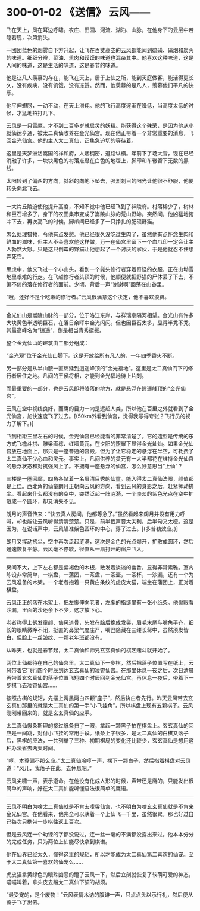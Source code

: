 # 300-01-02 《送信》 云风——

飞在天上，风在耳边呼啸。农庄、田园、河流、湖泊、山脉，在他身下的云层中若隐若现，次第消失。

一团团蓝色的烟雾自下方升起，让飞在百丈高空的云风都能闻到硫磺、硝烟和炭火的味道。细细分辨，菜油、熏肉和馍馍的味道也混杂其中。他喜欢这种味道，这是人间的味道，这是生活的味道，这是春节的味道。

他是让凡人羡慕的存在，能飞在天上，居于上仙之所，能到天庭做客，能活得更长久，没有疾病，没有饥饿，没有冻馁。然而，他羡慕的是凡人，羡慕他们平凡的快乐。

他平伸翅膀，一动不动，在天上滑翔。他的飞行高度逐渐在降低，当高度太低的时候，才猛地拍打几下。

云风是一只雷鹰，才不到二百多岁就启灵的妖精。能获得这个殊荣，是因为他从小就仙运亨通，被太二真仙收养在金光仙宫。现在他正带着一个非常重要的消息，飞回金光仙宫。他的主人太二真仙，正焦急迫切的等待着。

这里是天梦洲洛嵩国的祥和府，人烟稠密，道路纵横。年前下了场大雪，现在已经消融了许多，一块块黑色的村落点缀在白色的地毯上，脚印和车辙留下无数的黑线。

太阳转到了偏西的方向，斜斜的向地下坠去，强烈刺目的阳光让他很不舒服，他便转头向北飞去。

***

一大片丘陵迫使他提升高度，不知不觉中他已经飞到了祥陵府。村落稀少了，树林和巨石增多了，身下的农田集市变成了嵩陵山脉的荒山野岭。突然间，他凶猛地俯冲下去，再次高飞的时候，脚爪间已经多了一只挣扎的肥硕野猫。

怎么处理猎物，令他有点发愁。他已经很久没吃过生肉了，虽然他有点怀念生肉和鲜血的滋味，但主人不会喜欢他这样做，万一在仙宫里留下一个血爪印一定会让主人勃然大怒。只是这只倒霉的野猫让他想起了一个讨厌的家伙，于是他就忍不住想弄死它。

思虑中，他又飞过一个小山头，看到一个髡头修行者穿着奇怪的衣服，正在山坳雪地里艰难的行走。在飞越修行者头顶的时候，他顺便就把野猫的尸体丢了下去，不偏不倚的落在修行者的面前。少顷，背后一声“谢谢啊”回荡在山谷里。

“哦，还好不是个吃素的修行者。”云风很满意这个决定，他不喜欢浪费。

***

金光仙山是嵩陵山脉的一部分，位于洛江东岸，与祥瑞京隔河相望。金光山有许多大块黄色半透明巨石，在落日余晖中金光闪闪。但也因巨石太多，显得半秃不秃。其最高峰名为“逍遥”，倒是相当青秀挺拔。

整个金光仙山的建筑由三部分组成：

“金光观”位于金光仙山脚下。这是开放给所有凡人的，一年四季香火不断。

另一部分是从半山腰一直绵延到逍遥峰顶的“金光福地”。这里是太二真仙门下的修行者居住之地。凡间的王侯将相，才能到金光福地待上片刻。

而最重要的一部分，也是云风即将降落的地方，就是悬浮在逍遥峰顶的“金光仙宫”。

云风在空中视线良好，而鹰的目力一向是远超人类，所以他在百里之外就看到了金光仙宫，加快速度飞了过去。[(50km外看到仙宫，觉得我写得夸张？飞行员的视力了解下。)]

飞到相距三里左右的时候，金光仙宫已经能看的非常清楚了。它的造型是传统的东方式飞檐斗拱、雕梁画栋、红墙黄瓦，在夕阳的照耀下显得金光灿灿。如果金光仙宫放在地面上，那只是一座普通的宫殿，但为了让它稳定的悬浮在半空，可耗费了太二真仙不少心血和灵元。事实上，凡间供养的灵元有一大半都花在维持金光仙宫的悬浮状态和对抗强风上了。不拥有一座悬浮的仙宫，怎么好意思当“上仙”？

三楼是一圈回廊，四角各站着一名眉清目秀的仙童。能入得太二真仙法眼，颜值都是上佳。西北角的仙童朗月正朝向云风的方向，看到云风的身影之后，赶紧挥动拂尘。看起来什么都没有的空中，突然泛起一阵涟漪，一个淡淡的紫色光点在空中扩散成一个圆环，却又消失不见。

朗月的声音传来：“快去真人房间，他都等急了。”虽然看起来朗月并没有用力呼喊，却也能让云风听得清清楚楚。只是，前半截声音太尖利，后半句又太哑。这是因为，在说话声中，云风瞄准紫色圆环的中心，穿了过去。[(多普勒效应。)]

朗月又挥动拂尘，空中再次泛起涟漪，这次是金色的光点爆开，扩散成圆环，然后迅速恢复平静。云风毫不停歇，径直从一扇打开的窗户飞入。

***

房间不大，上下左右都是紫褐色的木板，散发着淡淡的幽香，显得非常素雅。室内陈设非常简单，一棋盘，一蒲团，一茶盘，一茶壶，一茶杯，一沙漏，还有一个为云风准备的木架。一个老者抱着一只黄白条纹的虎皮大猫，端坐在蒲团上，正对着棋盘。

云风正正的落在木架上，把左脚伸向老者，左脚的指缝里有一张小纸条。他偷眼看沙漏，里面的沙还余下不少，这才放下心。

老者称得上鹤发童颜、仙风道骨，头发在脑后挽成发髻，眉毛末尾与嘴角平齐，细长的眼睛微睁不闭，挺直的鼻梁气度庄严，嘴巴隐藏在三缕长髯中，虽然须发皆白，但脸上一丝皱纹、一颗老年斑都没有。

从昨天，也就是春节起，太二真仙和师兄玄玄真仙的棋艺赌斗就开始了。

两位上仙都待在自己的仙宫里。太二真仙下一步棋，然后把落子位置写在纸上，云风带着它飞行四个时辰到达玄玄真仙的凌霄仙宫。在那里休息一夜之后，次日清晨再带着玄玄真仙的落子位置飞翔四个时辰回到金光仙宫。再休息一夜后，带着下一步棋飞去凌霄仙宫……

按照古棋的规矩，先摆上两黑两白四颗“座子”，然后执白者先行。昨天云风带去玄玄真仙那里的就是太二真仙的第一手“小飞挂角”，所以棋盘上现有五颗棋子。云风刚刚带回来的，就是玄玄真仙的应手。

太二真仙慢条斯理的接过纸条扫了一眼，拿起一颗黑子拍在棋盘上。玄玄真仙的回应是一间跳，对付小飞挂的常用手段。纸条上字很多，是太二真仙的白棋又落子后，黑棋的应法，一共列举了三种。初期棋局的变化还比较少，玄玄真仙是想用这种办法省去两天时间。

“哼，本尊偏不那么应。”太二真仙冷哼一声，摆下一颗白子，然后指着棋盘对云风道：“风儿，我落子在此。去休息吧。”

云风尖啸一声，表示遵命。在他没有化成人形的时候，声带还是鹰的，只能发出很简单的声响，好在太二真仙能听懂语法很简单的鹰语。

***

云风不明白为啥太二真仙就是不肯去凌霄仙宫，也不明白为啥玄玄真仙就是不肯来金光仙宫。在他看来，他完全可以驮着一个上仙飞一千里，虽然很累，那也好过自己每次只携带一步棋往返上百次。

但是云风连一个劝谏的字都没说过，连一丝一毫的不满都没露出来过。他本本分分的完成任务，只为两位上仙能尽快拿到棋谱。

他在仙界已经太久，懂得这里的规矩，所以才能成为太二真仙第二喜欢的仙宠。至于太二真仙第一喜欢的仙宠么……

虎皮猫拿黄绿色的眼珠凶恶的瞪了云风一下，然后立刻就恢复了软萌可爱的神态，喵喵叫着，拿头皮去蹭太二真仙下颌的胡须。

“最受宠的，是个废物！”云风表情木讷的腹诽一声，只点点头以示行礼，然后便从窗子飞了出去。
